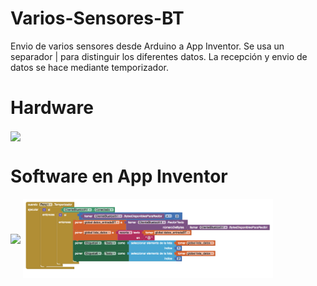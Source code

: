 # Varios-Sensores-BT

Envio de varios sensores desde Arduino a App Inventor. Se usa un separador | para distinguir los diferentes datos. La recepción y envio de datos se hace mediante temporizador.

# Hardware
<img src="Bluetooth-LED-SS_bb.png" width="400" align="center">

# Software en App Inventor
<img src="diseñoApp.png" width="400" align="center">
<img src="codigo.png" width="400" align="center">
